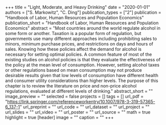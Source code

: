 +++
title = "Light, Moderate, and Heavy Drinking"
date = "2020-01-01"
authors = ["S. Markowitz", "C. Ding"]
publication_types = ["2"]
publication = "Handbook of Labor, Human Resources and Population Economics"
publication_short = "Handbook of Labor, Human Resources and Population Economics"
abstract = "Most countries around the world regulate alcohol in some form or another.  Taxation is a popular form of regulation, but governments use many different approaches including prohibiting sales to minors, minimum purchase prices, and restrictions on days and hours of sales.  Knowing how these policies affect the demand for alcohol is necessary for setting optimal policies.  A common feature of most of the existing studies on alcohol policies is that they evaluate the effectiveness of the policy at the mean level of consumption.  However, setting alcohol taxes or other regulations based on mean consumption may not produce desirable results given that low levels of consumption have different health and consumer utility considerations than higher levels. The purpose of this chapter is to review the literature on price and non-price alcohol regulations, evaluated at different levels of drinking."
abstract_short = ""
image_preview = ""
selected = false
projects = []
tags = []
url_pdf = "https://link.springer.com/referenceworkentry/10.1007/978-3-319-57365-6_137-1"
url_preprint = ""
url_code = ""
url_dataset = ""
url_project = ""
url_slides = ""
url_video = ""
url_poster = ""
url_source = ""
math = true
highlight = true
[header]
image = ""
caption = ""
+++
